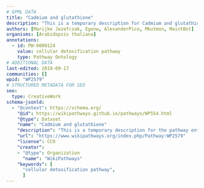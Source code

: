 ```yaml
---
# GPML DATA
title: "Cadmium and glutathione"
description: "This is a temporary description for Cadmium and glutathione"
authors: [Marijke Jozefczak, Egonw, AlexanderPico, Mkutmon, MaintBot]
organisms: [Arabidopsis thaliana]
annotations:
  - id: PW:0000124
    value: cellular detoxification pathway
    type: Pathway Ontology
# ADDITIONAL DATA
last-edited: 2019-09-17
communities: []
wpid: "WP2579"
# STRUCTURED METADATA FOR SEO
seo:
  type: CreativeWork
schema-jsonld:
  - "@context": https://schema.org/
    "@id": https://wikipathways.github.io/pathways/WP554.html
    "@type": Dataset
    "name": "Cadmium and glutathione"
    "description": "This is a temporary description for the pathway entitled: Cadmium and glutathione"
    "url": "https://www.wikipathways.org/index.php/Pathway:WP2579"
    "license": CC0
    "creator":
    - "@type": Organization
      "name": "WikiPathways"
    "keywords": [
      "cellular detoxification pathway",
      ]
---
```

